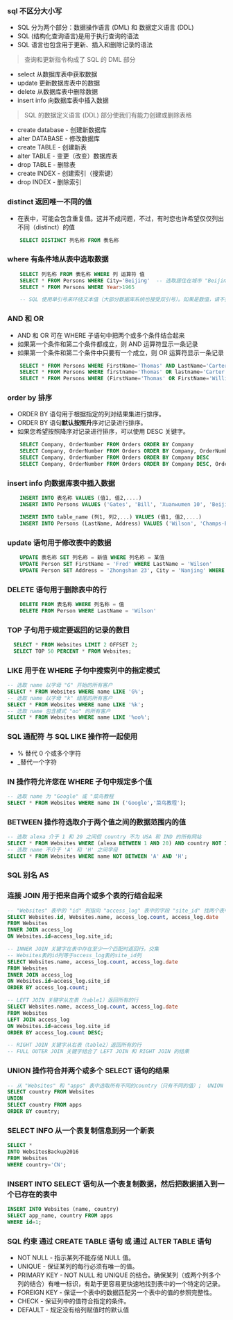 ### sql 不区分大小写
- SQL 分为两个部分：数据操作语言 (DML) 和 数据定义语言 (DDL)
- SQL (结构化查询语言)是用于执行查询的语法
- SQL 语言也包含用于更新、插入和删除记录的语法

> 查询和更新指令构成了 SQL 的 DML 部分
- select  从数据库表中获取数据
- update  更新数据库表中的数据
- delete  从数据库表中删除数据
- insert info  向数据库表中插入数据

> SQL 的数据定义语言 (DDL) 部分使我们有能力创建或删除表格
- create database - 创建新数据库
- alter DATABASE - 修改数据库
- create TABLE - 创建新表
- alter TABLE - 变更（改变）数据库表
- drop TABLE - 删除表
- create INDEX - 创建索引（搜索键）
- drop INDEX - 删除索引

### distinct 返回唯一不同的值
- 在表中，可能会包含重复值。这并不成问题，不过，有时您也许希望仅仅列出不同（distinct）的值
```sql
    SELECT DISTINCT 列名称 FROM 表名称
```

### where 有条件地从表中选取数据
```sql
    SELECT 列名称 FROM 表名称 WHERE 列 运算符 值
    SELECT * FROM Persons WHERE City='Beijing'  -- 选取居住在城市 "Beijing" 中的人
    SELECT * FROM Persons WHERE Year>1965

    -- SQL 使用单引号来环绕文本值（大部分数据库系统也接受双引号）。如果是数值，请不要使用引号
```

### AND 和 OR
- AND 和 OR 可在 WHERE 子语句中把两个或多个条件结合起来
- 如果第一个条件和第二个条件都成立，则 AND 运算符显示一条记录
- 如果第一个条件和第二个条件中只要有一个成立，则 OR 运算符显示一条记录
```sql
    SELECT * FROM Persons WHERE FirstName='Thomas' AND LastName='Carter'
    SELECT * FROM Persons WHERE firstname='Thomas' OR lastname='Carter'
    SELECT * FROM Persons WHERE (FirstName='Thomas' OR FirstName='William') AND LastName='Carter'
```

### order by 排序
- ORDER BY 语句用于根据指定的列对结果集进行排序。
- ORDER BY 语句**默认按照升**序对记录进行排序。
- 如果您希望按照降序对记录进行排序，可以使用 DESC 关键字。
```sql
    SELECT Company, OrderNumber FROM Orders ORDER BY Company
    SELECT Company, OrderNumber FROM Orders ORDER BY Company, OrderNumber
    SELECT Company, OrderNumber FROM Orders ORDER BY Company DESC
    SELECT Company, OrderNumber FROM Orders ORDER BY Company DESC, OrderNumber ASC -- 先根据Company降序，相同的Company再根据OrderNumber升序
```

### insert info  向数据库表中插入数据
```sql
    INSERT INTO 表名称 VALUES (值1, 值2,....)
    INSERT INTO Persons VALUES ('Gates', 'Bill', 'Xuanwumen 10', 'Beijing')

    INSERT INTO table_name (列1, 列2,...) VALUES (值1, 值2,....)
    INSERT INTO Persons (LastName, Address) VALUES ('Wilson', 'Champs-Elysees')
```

### update 语句用于修改表中的数据
```sql
    UPDATE 表名称 SET 列名称 = 新值 WHERE 列名称 = 某值
    UPDATE Person SET FirstName = 'Fred' WHERE LastName = 'Wilson' 
    UPDATE Person SET Address = 'Zhongshan 23', City = 'Nanjing' WHERE LastName = 'Wilson'
```

### DELETE 语句用于删除表中的行
```sql
    DELETE FROM 表名称 WHERE 列名称 = 值
    DELETE FROM Person WHERE LastName = 'Wilson'
```

### TOP 子句用于规定要返回的记录的数目
```sql
  SELECT * FROM Websites LIMIT 2 OFFSET 2;
  SELECT TOP 50 PERCENT * FROM Websites;
```

### LIKE 用于在 WHERE 子句中搜索列中的指定模式
```sql
-- 选取 name 以字母 "G" 开始的所有客户
SELECT * FROM Websites WHERE name LIKE 'G%';
-- 选取 name 以字母 "k" 结尾的所有客户
SELECT * FROM Websites WHERE name LIKE '%k';
-- 选取 name 包含模式 "oo" 的所有客户
SELECT * FROM Websites WHERE name LIKE '%oo%';
```

### SQL 通配符 与 SQL LIKE 操作符一起使用
- % 替代 0 个或多个字符
- _替代一个字符

### IN 操作符允许您在 WHERE 子句中规定多个值
```sql
-- 选取 name 为 "Google" 或 "菜鸟教程
SELECT * FROM Websites WHERE name IN ('Google','菜鸟教程');
```

### BETWEEN 操作符选取介于两个值之间的数据范围内的值
```sql
-- 选取 alexa 介于 1 和 20 之间但 country 不为 USA 和 IND 的所有网站
SELECT * FROM Websites WHERE (alexa BETWEEN 1 AND 20) AND country NOT IN ('USA', 'IND');
-- 选取 name 不介于 'A' 和 'H' 之间字母
SELECT * FROM Websites WHERE name NOT BETWEEN 'A' AND 'H';
```

### SQL 别名 AS

### 连接 JOIN 用于把来自两个或多个表的行结合起来
```sql
-- "Websites" 表中的 "id" 列指向 "access_log" 表中的字段 "site_id" 找两个表中id和site_id相同的数据
SELECT Websites.id, Websites.name, access_log.count, access_log.date
FROM Websites
INNER JOIN access_log
ON Websites.id=access_log.site_id;

-- INNER JOIN 关键字在表中存在至少一个匹配时返回行。交集
-- Websites表的id列等于access_log表的site_id列
SELECT Websites.name, access_log.count, access_log.date
FROM Websites
INNER JOIN access_log
ON Websites.id=access_log.site_id 
ORDER BY access_log.count;

-- LEFT JOIN 关键字从左表（table1）返回所有的行
SELECT Websites.name, access_log.count, access_log.date
FROM Websites
LEFT JOIN access_log
ON Websites.id=access_log.site_id
ORDER BY access_log.count DESC;

-- RIGHT JOIN 关键字从右表（table2）返回所有的行
-- FULL OUTER JOIN 关键字结合了 LEFT JOIN 和 RIGHT JOIN 的结果
```

### UNION 操作符合并两个或多个 SELECT 语句的结果
```sql
-- 从 "Websites" 和 "apps" 表中选取所有不同的country（只有不同的值）;  UNION ALL 所有值
SELECT country FROM Websites
UNION
SELECT country FROM apps
ORDER BY country;
```

### SELECT INFO 从一个表复制信息到另一个新表
```sql
SELECT *
INTO WebsitesBackup2016
FROM Websites
WHERE country='CN';
```

### INSERT INTO SELECT 语句从一个表复制数据，然后把数据插入到一个已存在的表中
```sql
INSERT INTO Websites (name, country)
SELECT app_name, country FROM apps
WHERE id=1;
```

### SQL 约束 通过 CREATE TABLE 语句 或 通过 ALTER TABLE 语句
- NOT NULL - 指示某列不能存储 NULL 值。
- UNIQUE - 保证某列的每行必须有唯一的值。
- PRIMARY KEY - NOT NULL 和 UNIQUE 的结合。确保某列（或两个列多个列的结合）有唯一标识，有助于更容易更快速地找到表中的一个特定的记录。
- FOREIGN KEY - 保证一个表中的数据匹配另一个表中的值的参照完整性。
- CHECK - 保证列中的值符合指定的条件。
- DEFAULT - 规定没有给列赋值时的默认值
